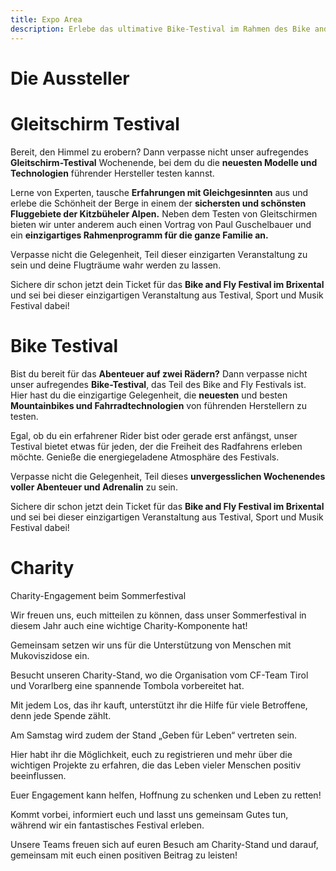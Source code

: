 ```yaml
---
title: Expo Area
description: Erlebe das ultimative Bike-Testival im Rahmen des Bike and Fly Festivals im Brixental!
---
```


# Die Aussteller

<div class="card--grid grid-gap-1 md:max-w-90 mx-auto py-4 md:py-12">
  <ContentPartnerCard image="/media/expo/hersteller1.jpg" type="Bike" title="Bike Hersteller" sub-title="Stand XXX" address="Bergliftstraße 22, A-6363 Westendorf" phone="+43 6666 666666" mail="bike@example.com" website="https://example.com"/>
  <ContentPartnerCard image="/media/expo/hersteller2.jpg" type="Bike" title="Paragliding Hersteller" sub-title="Stand YYY" address="Bergliftstraße 22, A-6363 Westendorf" phone="+43 6666 666666" mail="fly@example.com" website="https://example.com"/>
</div>

# Gleitschirm Testival

Bereit, den Himmel zu erobern? Dann verpasse nicht unser aufregendes **Gleitschirm-Testival** Wochenende, bei dem du die **neuesten Modelle und Technologien** führender Hersteller testen kannst.

Lerne von Experten, tausche **Erfahrungen mit Gleichgesinnten** aus und erlebe die Schönheit der Berge in einem der **sichersten und schönsten Fluggebiete der Kitzbüheler Alpen.** Neben dem Testen von Gleitschirmen bieten wir unter anderem auch einen Vortrag von Paul Guschelbauer und ein **einzigartiges Rahmenprogramm für die ganze Familie an.**

Verpasse nicht die Gelegenheit, Teil dieser einzigarten Veranstaltung zu sein und deine Flugträume wahr werden zu lassen.

Sichere dir schon jetzt dein Ticket für das **Bike and Fly Festival im Brixental** und sei bei dieser einzigartigen Veranstaltung aus Testival, Sport und Musik Festival dabei!

<ContentImageGallery path="/media/gleitschirm-testival/gallerie/"/>


# Bike Testival

Bist du bereit für das **Abenteuer auf zwei Rädern?** Dann verpasse nicht unser aufregendes **Bike-Testival**, das Teil des Bike and Fly Festivals ist. Hier hast du die einzigartige Gelegenheit, die **neuesten** und besten **Mountainbikes und Fahrradtechnologien** von führenden Herstellern zu testen.

Egal, ob du ein erfahrener Rider bist oder gerade erst anfängst, unser Testival bietet etwas für jeden, der die Freiheit des Radfahrens erleben möchte. Genieße die energiegeladene Atmosphäre des Festivals.

Verpasse nicht die Gelegenheit, Teil dieses **unvergesslichen Wochenendes voller Abenteuer und Adrenalin** zu sein.

Sichere dir schon jetzt dein Ticket für das **Bike and Fly Festival im Brixental** und sei bei dieser einzigartigen Veranstaltung aus Testival, Sport und Musik Festival dabei!

<ContentImageGallery path="/media/bike-testival/gallerie/"/>


# Charity

Charity-Engagement beim Sommerfestival

Wir freuen uns, euch mitteilen zu können, dass unser Sommerfestival in diesem Jahr auch eine wichtige Charity-Komponente hat!

Gemeinsam setzen wir uns für die Unterstützung von Menschen mit Mukoviszidose ein.

Besucht unseren Charity-Stand, wo die Organisation vom CF-Team Tirol und Vorarlberg eine spannende Tombola vorbereitet hat.

Mit jedem Los, das ihr kauft, unterstützt ihr die Hilfe für viele Betroffene, denn jede Spende zählt.

Am Samstag wird zudem der Stand „Geben für Leben“ vertreten sein.

Hier habt ihr die Möglichkeit, euch zu registrieren und mehr über die wichtigen Projekte zu erfahren, die das Leben vieler Menschen positiv beeinflussen.

Euer Engagement kann helfen, Hoffnung zu schenken und Leben zu retten!

Kommt vorbei, informiert euch und lasst uns gemeinsam Gutes tun, während wir ein fantastisches Festival erleben.

Unsere Teams freuen sich auf euren Besuch am Charity-Stand und darauf, gemeinsam mit euch einen positiven Beitrag zu leisten!


<ContentImageGallery path="/media/expo-area/gallerie/"/>
